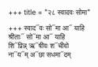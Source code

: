 +++
title = "२८ स्वादवः सोमा"

+++
स्वाद᳓वः सो᳓मा आ᳓ याहि  
श्रीताः᳓ सो᳓मा आ᳓ याहि  
शि᳓प्रिन्न् ऋ᳓षीवः श᳓चीवो  
ना᳓य᳓म् अ᳓छा सधमा᳓दम्